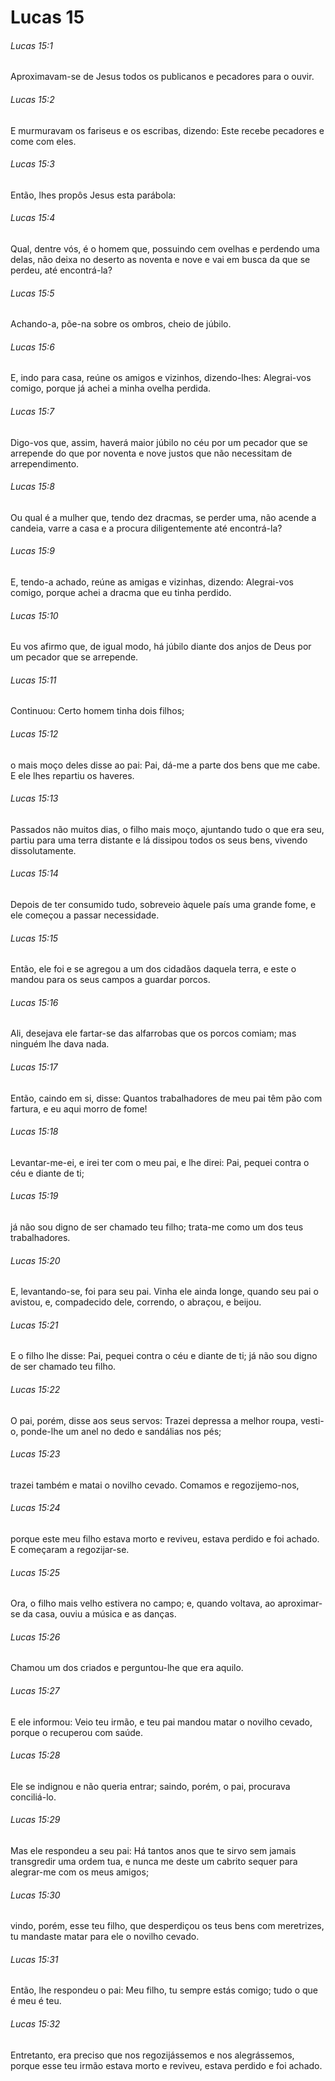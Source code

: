 # Lucas 15

###### Lucas 15:1

Aproximavam-se de Jesus todos os publicanos e pecadores para o ouvir.

###### Lucas 15:2

E murmuravam os fariseus e os escribas, dizendo: Este recebe pecadores e come com eles.

###### Lucas 15:3

Então, lhes propôs Jesus esta parábola:

###### Lucas 15:4

Qual, dentre vós, é o homem que, possuindo cem ovelhas e perdendo uma delas, não deixa no deserto as noventa e nove e vai em busca da que se perdeu, até encontrá-la?

###### Lucas 15:5

Achando-a, põe-na sobre os ombros, cheio de júbilo.

###### Lucas 15:6

E, indo para casa, reúne os amigos e vizinhos, dizendo-lhes: Alegrai-vos comigo, porque já achei a minha ovelha perdida.

###### Lucas 15:7

Digo-vos que, assim, haverá maior júbilo no céu por um pecador que se arrepende do que por noventa e nove justos que não necessitam de arrependimento.

###### Lucas 15:8

Ou qual é a mulher que, tendo dez dracmas, se perder uma, não acende a candeia, varre a casa e a procura diligentemente até encontrá-la?

###### Lucas 15:9

E, tendo-a achado, reúne as amigas e vizinhas, dizendo: Alegrai-vos comigo, porque achei a dracma que eu tinha perdido.

###### Lucas 15:10

Eu vos afirmo que, de igual modo, há júbilo diante dos anjos de Deus por um pecador que se arrepende.

###### Lucas 15:11

Continuou: Certo homem tinha dois filhos;

###### Lucas 15:12

o mais moço deles disse ao pai: Pai, dá-me a parte dos bens que me cabe. E ele lhes repartiu os haveres.

###### Lucas 15:13

Passados não muitos dias, o filho mais moço, ajuntando tudo o que era seu, partiu para uma terra distante e lá dissipou todos os seus bens, vivendo dissolutamente.

###### Lucas 15:14

Depois de ter consumido tudo, sobreveio àquele país uma grande fome, e ele começou a passar necessidade.

###### Lucas 15:15

Então, ele foi e se agregou a um dos cidadãos daquela terra, e este o mandou para os seus campos a guardar porcos.

###### Lucas 15:16

Ali, desejava ele fartar-se das alfarrobas que os porcos comiam; mas ninguém lhe dava nada.

###### Lucas 15:17

Então, caindo em si, disse: Quantos trabalhadores de meu pai têm pão com fartura, e eu aqui morro de fome!

###### Lucas 15:18

Levantar-me-ei, e irei ter com o meu pai, e lhe direi: Pai, pequei contra o céu e diante de ti;

###### Lucas 15:19

já não sou digno de ser chamado teu filho; trata-me como um dos teus trabalhadores.

###### Lucas 15:20

E, levantando-se, foi para seu pai. Vinha ele ainda longe, quando seu pai o avistou, e, compadecido dele, correndo, o abraçou, e beijou.

###### Lucas 15:21

E o filho lhe disse: Pai, pequei contra o céu e diante de ti; já não sou digno de ser chamado teu filho.

###### Lucas 15:22

O pai, porém, disse aos seus servos: Trazei depressa a melhor roupa, vesti-o, ponde-lhe um anel no dedo e sandálias nos pés;

###### Lucas 15:23

trazei também e matai o novilho cevado. Comamos e regozijemo-nos,

###### Lucas 15:24

porque este meu filho estava morto e reviveu, estava perdido e foi achado. E começaram a regozijar-se.

###### Lucas 15:25

Ora, o filho mais velho estivera no campo; e, quando voltava, ao aproximar-se da casa, ouviu a música e as danças.

###### Lucas 15:26

Chamou um dos criados e perguntou-lhe que era aquilo.

###### Lucas 15:27

E ele informou: Veio teu irmão, e teu pai mandou matar o novilho cevado, porque o recuperou com saúde.

###### Lucas 15:28

Ele se indignou e não queria entrar; saindo, porém, o pai, procurava conciliá-lo.

###### Lucas 15:29

Mas ele respondeu a seu pai: Há tantos anos que te sirvo sem jamais transgredir uma ordem tua, e nunca me deste um cabrito sequer para alegrar-me com os meus amigos;

###### Lucas 15:30

vindo, porém, esse teu filho, que desperdiçou os teus bens com meretrizes, tu mandaste matar para ele o novilho cevado.

###### Lucas 15:31

Então, lhe respondeu o pai: Meu filho, tu sempre estás comigo; tudo o que é meu é teu.

###### Lucas 15:32

Entretanto, era preciso que nos regozijássemos e nos alegrássemos, porque esse teu irmão estava morto e reviveu, estava perdido e foi achado.

